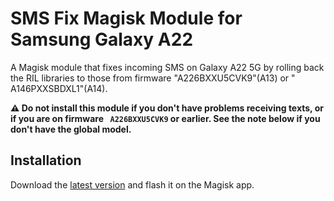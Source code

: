 # SMS Fix Magisk Module for Samsung Galaxy A22

A Magisk module that fixes incoming SMS on Galaxy A22 5G by rolling back the RIL libraries to those from firmware "A226BXXU5CVK9"(A13) or " A146PXXSBDXL1"(A14).

**⚠️ Do not install this module if you don't have problems receiving texts, or if you are on firmware ` A226BXXU5CVK9` or earlier. See the note below if you don't have the global model.**

## Installation
Download the [latest version](https://github.com/gauravv-x1/a22nnxx-ril-rollback/releases/latest) and flash it on the Magisk app.
